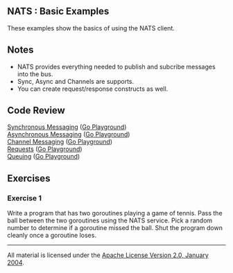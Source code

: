 ## NATS : Basic Examples

These examples show the basics of using the NATS client.

## Notes

* NATS provides everything needed to publish and subcribe messages into the bus.
* Sync, Async and Channels are supports.
* You can create request/response constructs as well.

## Code Review

[Synchronous Messaging](sync/main.go) ([Go Playground](http://play.golang.org/p/ZWTXLFuLRH))  
[Asynchronous Messaging](async/main.go) ([Go Playground](http://play.golang.org/p/EW34xIuS9P))    
[Channel Messaging](channels/main.go) ([Go Playground](http://play.golang.org/p/eZofyzr96R))  
[Requests](request/main.go) ([Go Playground](http://play.golang.org/p/CjqFQrxYel))  
[Queuing](queue/main.go) ([Go Playground](http://play.golang.org/p/2c8pbezdtX))  

## Exercises

### Exercise 1

Write a program that has two goroutines playing a game of tennis. Pass the ball between the two goroutines using the NATS service. Pick a random number to determine if a goroutine missed the ball. Shut the program down cleanly once a goroutine loses.
___
All material is licensed under the [Apache License Version 2.0, January 2004](http://www.apache.org/licenses/LICENSE-2.0).
